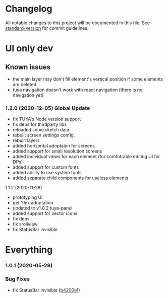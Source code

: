 # Changelog

All notable changes to this project will be documented in this file. See [standard-version](https://github.com/conventional-changelog/standard-version) for commit guidelines.

# UI only dev

## Known issues
* the main layer may don't fill element's vertical position if some elements are deleted
* tuya navigation doesn't work with react navigation (there is no navigation yet)

### 1.2.0 (2020-12-05) Global Update
* fix TUYA's Node version support
* fix deps for thirdparty libs
* reloaded some sketch data
* rebuilt screen settings config.
* rebuilt layers
* added horizontal adoptaion for screens
* added support for small resolution screens
* added individual views for each element (for comfotrable editing UI for DPs)
* added support for custom fonts
* added ability to use system fonts
* added separate child components for useless elements

1.1.2 (2020-11-28)
* prototyping UI
* get 'flex adoptation
* updated to v1.0.2 tuya-panel
* added support for vector icons
* fix deps
* fix srollview
* fix StatusBar invisible

# Everything

### 1.0.1 (2020-05-29)


### Bug Fixes

* fix StatusBar invisible ([b4200e1](https://github.com/TuyaInc/tuya-panel-kit-template/commit/b4200e1f6bd0947a647e4d14392d2ca07df9c7d6))
